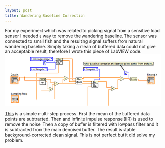 ```yaml
---
layout: post
title: Wandering Baseline Correction
---
```


For my experiment which was related to picking signal from a sensitive 
load sensor I needed a way to remove the wandering baseline. The 
sensor was connected to small fish and the resulting signal 
suffers from natural wandering baseline. Simply taking 
a mean of buffered data could not give an acceptable result, 
therefore I wrote this piece of LabVIEW code. 
![Wandering Baseline Correction](https://github.com/fathi0amir/wander-base-correction/blob/main/WanderingBaselineCorrection.png?raw=true)

[This](https://github.com/fathi0amir/wander-base-correction) 
is a simple multi-step process. First the mean of the buffered 
data points are subtracted. Then and infinite impulse response (IIR) is 
used to remove the noise. Then a copy of buffer is filtered 
with lowpass filter and it is subtracted from the main denoised 
buffer. The result is stable background-corrected clean signal. This is 
not perfect but it did solve my problem. 